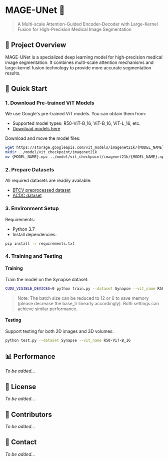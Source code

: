 # MAGE-UNet 🔬

> A Multi-scale Attention-Guided Encoder-Decoder with Large-Kernel Fusion for High-Precision Medical Image Segmentation

## 📝 Project Overview

MAGE-UNet is a specialized deep learning model for high-precision medical image segmentation. It combines multi-scale attention mechanisms and large-kernel fusion technology to provide more accurate segmentation results.

## 🚀 Quick Start

### 1. Download Pre-trained ViT Models

We use Google's pre-trained ViT models. You can obtain them from:
- Supported model types: R50-ViT-B_16, ViT-B_16, ViT-L_16, etc.
- [Download models here](https://console.cloud.google.com/storage/vit_models/)

Download and move the model files:
```bash
wget https://storage.googleapis.com/vit_models/imagenet21k/{MODEL_NAME}.npz
mkdir ../model/vit_checkpoint/imagenet21k
mv {MODEL_NAME}.npz ../model/vit_checkpoint/imagenet21k/{MODEL_NAME}.npz
```

### 2. Prepare Datasets

All required datasets are readily available:
- [BTCV preprocessed dataset](https://drive.google.com/drive/folders/1ACJEoTp-uqfFJ73qS3eUObQh52nGuzCd?usp=sharing)
- [ACDC dataset](https://drive.google.com/drive/folders/1KQcrci7aKsYZi1hQoZ3T3QUtcy7b--n4?usp=drive_link)

### 3. Environment Setup

Requirements:
- Python 3.7
- Install dependencies:
```bash
pip install -r requirements.txt
```

### 4. Training and Testing

#### Training
Train the model on the Synapse dataset:
```bash
CUDA_VISIBLE_DEVICES=0 python train.py --dataset Synapse --vit_name R50-ViT-B_16
```
> Note: The batch size can be reduced to 12 or 6 to save memory (please decrease the base_lr linearly accordingly). Both settings can achieve similar performance.

#### Testing
Support testing for both 2D images and 3D volumes:
```bash
python test.py --dataset Synapse --vit_name R50-ViT-B_16
```

## 📊 Performance

*To be added...*

## 📜 License

*To be added...*

## 👥 Contributors

*To be added...*

## 📮 Contact

*To be added...*
